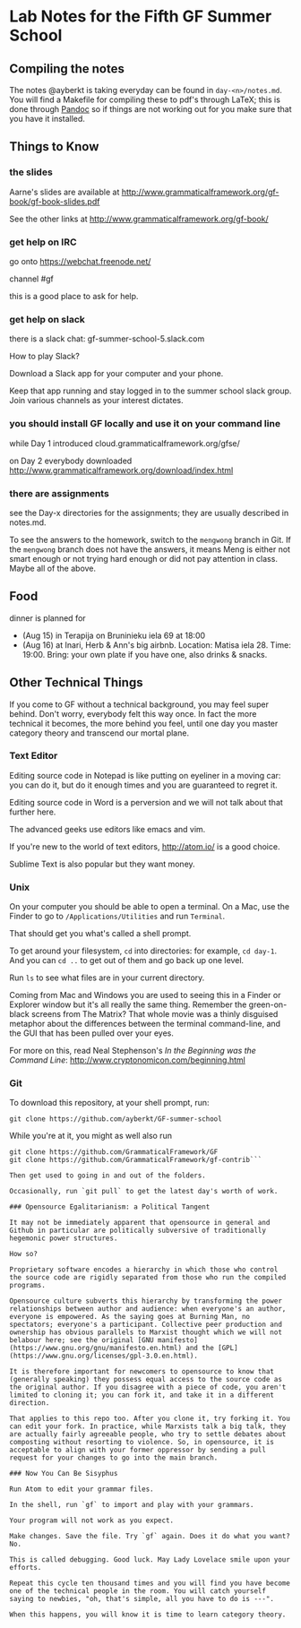 # Lab Notes for the Fifth GF Summer School

## Compiling the notes

The notes @ayberkt is taking everyday can be found in `day-<n>/notes.md`. You
will find a Makefile for compiling these to pdf's through LaTeX; this is done
through [Pandoc](http://pandoc.org/installing.html) so if things are not
working out for you make sure that you have it installed.

## Things to Know

### the slides

Aarne's slides are available at http://www.grammaticalframework.org/gf-book/gf-book-slides.pdf

See the other links at http://www.grammaticalframework.org/gf-book/

### get help on IRC

go onto https://webchat.freenode.net/

channel #gf

this is a good place to ask for help.

### get help on slack

there is a slack chat: gf-summer-school-5.slack.com

How to play Slack?

Download a Slack app for your computer and your phone.

Keep that app running and stay logged in to the summer school slack group. Join various channels as your interest dictates.

### you should install GF locally and use it on your command line

while Day 1 introduced cloud.grammaticalframework.org/gfse/

on Day 2 everybody downloaded http://www.grammaticalframework.org/download/index.html

### there are assignments

see the Day-x directories for the assignments; they are usually described in notes.md.

To see the answers to the homework, switch to the `mengwong` branch in Git. If the `mengwong` branch does not have the answers, it means Meng is either not smart enough or not trying hard enough or did not pay attention in class. Maybe all of the above.

## Food

dinner is planned for
- (Aug 15) in Terapija on Bruninieku iela 69 at 18:00
- (Aug 16) at Inari, Herb & Ann's big airbnb. Location: Matisa iela 28. Time: 19:00. Bring: your own plate if you have one, also drinks & snacks.

## Other Technical Things

If you come to GF without a technical background, you may feel super behind. Don't worry, everybody felt this way once. In fact the more technical it becomes, the more behind you feel, until one day you master category theory and transcend our mortal plane.


### Text Editor

Editing source code in Notepad is like putting on eyeliner in a moving car: you can do it, but do it enough times and you are guaranteed to regret it.

Editing source code in Word is a perversion and we will not talk about that further here.

The advanced geeks use editors like emacs and vim.

If you're new to the world of text editors, http://atom.io/ is a good choice.

Sublime Text is also popular but they want money.


### Unix

On your computer you should be able to open a terminal. On a Mac, use the Finder to go to `/Applications/Utilities` and run `Terminal`.

That should get you what's called a shell prompt.

To get around your filesystem, `cd` into directories: for example, `cd day-1`. And you can `cd ..` to get out of them and go back up one level.

Run `ls` to see what files are in your current directory.

Coming from Mac and Windows you are used to seeing this in a Finder or Explorer window but it's all really the same thing. Remember the green-on-black screens from The Matrix? That whole movie was a thinly disguised metaphor about the differences between the terminal command-line, and the GUI that has been pulled over your eyes.

For more on this, read Neal Stephenson's _In the Beginning was the Command Line_: http://www.cryptonomicon.com/beginning.html

### Git

To download this repository, at your shell prompt, run:

```git clone https://github.com/ayberkt/GF-summer-school```

While you're at it, you might as well also run

```git clone https://github.com/inariksit/GFSS2017
git clone https://github.com/GrammaticalFramework/GF
git clone https://github.com/GrammaticalFramework/gf-contrib```

Then get used to going in and out of the folders.

Occasionally, run `git pull` to get the latest day's worth of work.

### Opensource Egalitarianism: a Political Tangent

It may not be immediately apparent that opensource in general and Github in particular are politically subversive of traditionally hegemonic power structures.

How so?

Proprietary software encodes a hierarchy in which those who control the source code are rigidly separated from those who run the compiled programs.

Opensource culture subverts this hierarchy by transforming the power relationships between author and audience: when everyone's an author, everyone is empowered. As the saying goes at Burning Man, no spectators; everyone's a participant. Collective peer production and ownership has obvious parallels to Marxist thought which we will not belabour here; see the original [GNU manifesto](https://www.gnu.org/gnu/manifesto.en.html) and the [GPL](https://www.gnu.org/licenses/gpl-3.0.en.html).

It is therefore important for newcomers to opensource to know that (generally speaking) they possess equal access to the source code as the original author. If you disagree with a piece of code, you aren't limited to cloning it; you can fork it, and take it in a different direction.

That applies to this repo too. After you clone it, try forking it. You can edit your fork. In practice, while Marxists talk a big talk, they are actually fairly agreeable people, who try to settle debates about composting without resorting to violence. So, in opensource, it is acceptable to align with your former oppressor by sending a pull request for your changes to go into the main branch.

### Now You Can Be Sisyphus

Run Atom to edit your grammar files.

In the shell, run `gf` to import and play with your grammars.

Your program will not work as you expect.

Make changes. Save the file. Try `gf` again. Does it do what you want? No.

This is called debugging. Good luck. May Lady Lovelace smile upon your efforts.

Repeat this cycle ten thousand times and you will find you have become one of the technical people in the room. You will catch yourself saying to newbies, "oh, that's simple, all you have to do is ---".

When this happens, you will know it is time to learn category theory.
